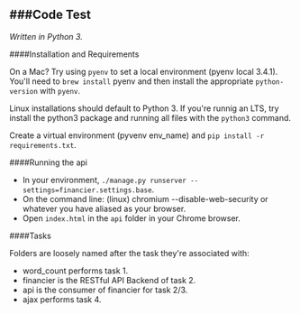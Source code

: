 ###Code Test
---
*Written in Python 3.*

####Installation and Requirements

On a Mac?  Try using `pyenv` to set a local environment (pyenv local 3.4.1).  You'll need to `brew install` pyenv and then install the appropriate `python-version` with `pyenv`.

Linux installations should default to Python 3.  If you're runnig an LTS, try install the python3 package and running all files with the `python3` command.

Create a virtual environment (pyvenv env_name)  and `pip install -r requirements.txt`.

####Running the api

* In your environment, `./manage.py runserver --settings=financier.settings.base`.
* On the command line: (linux) chromium --disable-web-security or whatever you have aliased as your browser.
* Open `index.html` in the `api` folder in your Chrome browser.

####Tasks

Folders are loosely named after the task they're associated with:

* word_count performs task 1.
* financier is the RESTful API Backend of task 2.
* api is the consumer of financier for task 2/3.
* ajax performs task 4.
